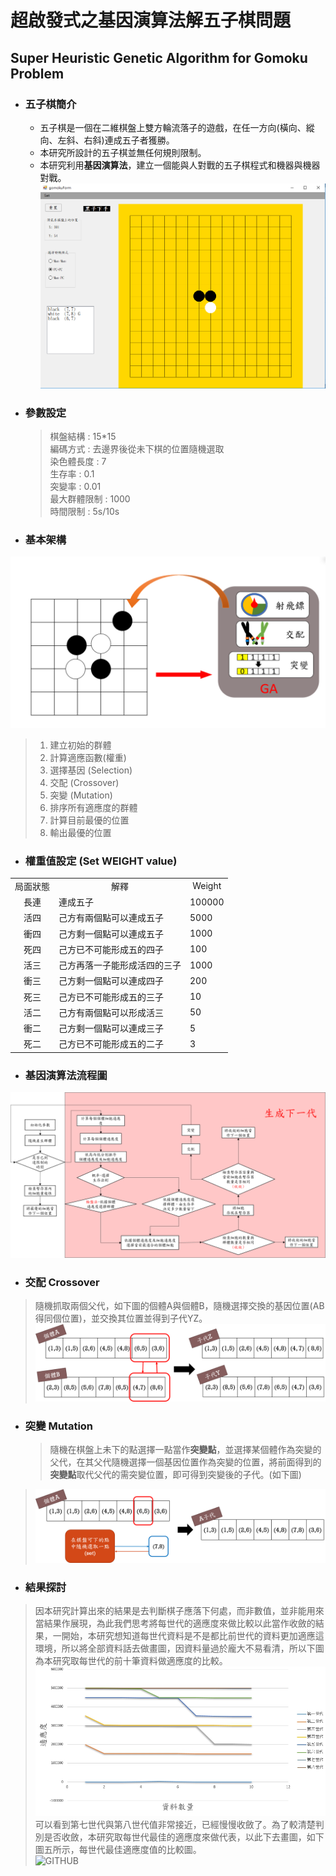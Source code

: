 # 超啟發式之基因演算法解五子棋問題
## Super Heuristic Genetic Algorithm for Gomoku Problem

* ### 五子棋簡介
  * 五子棋是一個在二維棋盤上雙方輪流落子的遊戲，在任一方向(橫向、縱向、左斜、右斜)連成五子者獲勝。<br>
  * 本研究所設計的五子棋並無任何規則限制。<br>
  * 本研究利用**基因演算法**，建立一個能與人對戰的五子棋程式和機器與機器對戰。<br>
  ![GITHUB](./image/interview.png)
* ### 參數設定
  > 棋盤結構 : 15*15 <br>
  > 編碼方式 : 去邊界後從未下棋的位置隨機選取<br>
  > 染色體長度 : 7<br>
  > 生存率 :  0.1<br>
  > 突變率 : 0.01<br>
  > 最大群體限制 : 1000<br>
  > 時間限制 :  5s/10s<br>

* ### 基本架構
 ![GITHUB](./image/gomoku_architecture1.PNG)
 >1. 建立初始的群體<br>
 >2. 計算適應函數(權重)<br>
 >3. 選擇基因 (Selection)<br>
 >4. 交配 (Crossover)<br>
 >5. 突變 (Mutation)<br>
 >6. 排序所有適應度的群體<br>
 >7. 計算目前最優的位置<br>
 >8. 輸出最優的位置<br>

* ### 權重值設定 (Set WEIGHT value) 
<table>
    <tr>
        <td align='center'>局面狀態</td>
        <td align='center'>解釋</td>
        <td align='center'>Weight</td>
    </tr>
     <tr>
        <td align='center'>長連</td>
        <td>連成五子</td>
        <td>100000</td>
    </tr>
     <tr>
        <td align='center'>活四</td>
        <td>己方有兩個點可以連成五子</td>
        <td>5000</td>
    </tr>
      <tr>
        <td align='center'>衝四</td>
        <td>己方剩一個點可以連成五子</td>
        <td>1000</td>
    </tr>
      <tr>
        <td align='center'>死四</td>
        <td>己方已不可能形成五的四子</td>
        <td>100</td>
    </tr>
      <tr>
        <td align='center'>活三</td>
        <td>己方再落一子能形成活四的三子</td>
        <td>1000</td>
    </tr>
      <tr>
        <td align='center'>衝三</td>
        <td>己方剩一個點可以連成四子</td>
        <td>200</td>
    </tr>
      <tr>
        <td align='center'>死三</td>
        <td>己方已不可能形成五的三子</td>
        <td>10</td>
    </tr>
      <tr>
        <td align='center'>活二</td>
        <td>己方有兩個點可以形成活三</td>
        <td>50</td>
    </tr>
      <tr>
        <td align='center'>衝二</td>
        <td>己方剩一個點可以連成三子</td>
        <td>5</td>
    </tr>
      <tr>
        <td align='center'>死二</td>
        <td>己方已不可能形成五的二子</td>
        <td>3</td>
    </tr>
</table>

* ### 基因演算法流程圖
 ![GITHUB](./image/flowchart.png)
 
* ### 交配 **Crossover**
 > 隨機抓取兩個父代，如下圖的個體A與個體B，隨機選擇交換的基因位置(AB得同個位置)，並交換其位置並得到子代YZ。
 >![GITHUB](./image/crossoverV2.png)

* ### 突變 **Mutation**
  >隨機在棋盤上未下的點選擇一點當作**突變點**，並選擇某個體作為突變的父代，在其父代隨機選擇一個基因位置作為突變的位置，將前面得到的**突變點**取代父代的需突變位置，即可得到突變後的子代。(如下圖)
 >![GITHUB](./image/mutation.png)

* ### 結果探討
 >因本研究計算出來的結果是去判斷棋子應落下何處，而非數值，並非能用來當結果作展現，為此我們思考將每世代的適應度來做比較以此當作收斂的結果，一開始，本研究想知道每世代資料是不是都比前世代的資料更加適應這環境，所以將全部資料話去做畫圖，因資料量過於龐大不易看清，所以下圖為本研究取每世代的前十筆資料做適應度的比較。<br>
 >![GITHUB](./image/fitness.png)
 >可以看到第七世代與第八世代值非常接近，已經慢慢收斂了。為了較清楚判別是否收斂，本研究取每世代最佳的適應度來做代表，以此下去畫圖，如下圖五所示，每世代最佳適應度值的比較圖。<br>
 >![GITHUB](./image/bestfitness.png)
 
